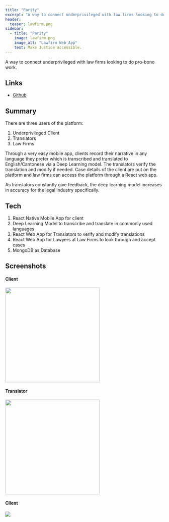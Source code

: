 ```yaml
---
title: "Parity"
excerpt: "A way to connect underprivileged with law firms looking to do pro-bono work. Through a very easy mobile app, clients record their narrative in any language they prefer which is transcribed and translated to English/Cantonese via a Deep Learning model. The translators verify the translation and modify if needed. Case details of the client are put on the platform and law firms can access the platform through a React web app."
header:
  teaser: lawfirm.png
sidebar:
  - title: "Parity"
    image: lawfirm.png
    image_alt: "Lawfirm Web App"
    text: Make Justice accessible.
---
```


A way to connect underprivileged with law firms looking to do pro-bono work.

## Links

* [Github](https://github.com/WaqasAliAbbasi/Parity)

## Summary

There are three users of the platform:
1. Underprivileged Client
2. Translators
3. Law Firms

Through a very easy mobile app, clients record their narrative in any language they prefer which is transcribed and translated to English/Cantonese via a Deep Learning model. The translators verify the translation and modify if needed. Case details of the client are put on the platform and law firms can access the platform through a React web app.

As translators constantly give feedback, the deep learning model increases in accuracy for the legal industry specifically.

## Tech

1. React Native Mobile App for client
2. Deep Learning Model to transcribe and translate in commonly used languages
3. React Web App for Translators to verify and modify translations
4. React Web App for Lawyers at Law Firms to look through and accept cases
5. MongoDB as Database

## Screenshots

#### Client
<img src="https://github.com/WaqasAliAbbasi/Parity/raw/master/screenshots/client.jpeg" width="300"/>

#### Translator
<img src="https://github.com/WaqasAliAbbasi/Parity/raw/master/screenshots/translator.jpeg" width="300"/>

#### Client
<img src="https://github.com/WaqasAliAbbasi/Parity/raw/master/screenshots/lawfirm.png"/>
